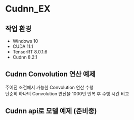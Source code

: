 # Cudnn_EX
## 작업 환경
- Windows 10
- CUDA 11.1
- TensorRT 8.0.1.6
- Cudnn 8.2.1

## Cudnn Convolution 연산 예제 
주어진 조건에서 가능한 Convolution 연산 수행    
단순히 하나의 Convolution 연산을 1000번 반복 후 수행 시간 비교

## Cudnn api로 모델 예제 (준비중) 